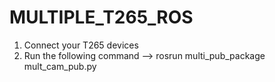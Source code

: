 # MULTIPLE_T265_ROS

1. Connect your T265 devices
2. Run the following command --> rosrun multi_pub_package mult_cam_pub.py

